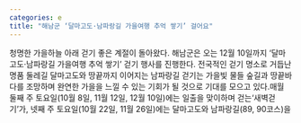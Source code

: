 ```yaml
---
categories: e
title: "해남군 ‘달마고도·남파랑길 가을여행 추억 쌓기’ 걸어요"
---
```

청명한 가을하늘 아래 걷기 좋은 계절이 돌아왔다. 해남군은 오는 12월 10일까지 ‘달마고도·남파랑길 가을여행 추억 쌓기’ 걷기 행사를 진행한다. 전국적인 걷기 명소로 거듭난 명품 둘레길 달마고도와 땅끝까지 이어지는 남파랑길 걷기는 가을빛 물들 숲길과 땅끝바다를 조망하며 완연한 가을을 느낄 수 있는 기회가 될 것으로 기대를 모으고 있다.매월 둘째 주 토요일(10월 8일, 11월 12일, 12월 10일)에는 일출을 맞이하며 걷는‘새벽걷기’가, 넷째 주 토요일(10월 22일, 11월 26일)에는 달마고도와 남파랑길(89, 90코스)을
